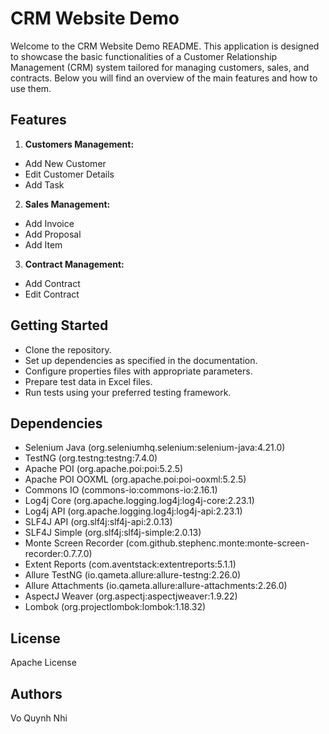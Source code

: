 # CRM Website Demo
Welcome to the CRM Website Demo README. This application is designed to showcase the basic functionalities of a Customer Relationship Management (CRM) system tailored for managing customers, sales, and contracts. Below you will find an overview of the main features and how to use them.

## Features

1. **Customers Management:**

* Add New Customer
* Edit Customer Details
* Add Task

2. **Sales Management:**

* Add Invoice
* Add Proposal 
* Add Item 

3. **Contract Management:**

*  Add Contract 
*  Edit Contract 

##   Getting Started

*   Clone the repository.
*   Set up dependencies as specified in the documentation.
*   Configure properties files with appropriate parameters.
*   Prepare test data in Excel files.
*   Run tests using your preferred testing framework.

## Dependencies

* Selenium Java (org.seleniumhq.selenium:selenium-java:4.21.0)
* TestNG (org.testng:testng:7.4.0)
* Apache POI (org.apache.poi:poi:5.2.5)
* Apache POI OOXML (org.apache.poi:poi-ooxml:5.2.5)
* Commons IO (commons-io:commons-io:2.16.1)
* Log4j Core (org.apache.logging.log4j:log4j-core:2.23.1)
* Log4j API (org.apache.logging.log4j:log4j-api:2.23.1)
* SLF4J API (org.slf4j:slf4j-api:2.0.13)
* SLF4J Simple (org.slf4j:slf4j-simple:2.0.13)
* Monte Screen Recorder (com.github.stephenc.monte:monte-screen-recorder:0.7.7.0)
* Extent Reports (com.aventstack:extentreports:5.1.1)
* Allure TestNG (io.qameta.allure:allure-testng:2.26.0)
* Allure Attachments (io.qameta.allure:allure-attachments:2.26.0)
* AspectJ Weaver (org.aspectj:aspectjweaver:1.9.22)
* Lombok (org.projectlombok:lombok:1.18.32)

## License

Apache License

## Authors

Vo Quynh Nhi